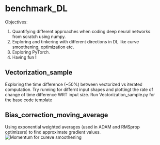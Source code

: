 # benchmark_DL
Objectives:
1) Quantifying different approaches when coding deep neural networks from scratch using numpy.
2) Exploring and tinkering with different directions in DL like curve smoothening, optimization etc.
3) Exploring PyTorch.
4) Having fun !
## Vectorization_sample 
Exploring the time difference (~50%) between vectorized vs iterated computation. Try running for differnt input shapes and plottingt the rate of change of time difference WRT input size.
Run Vectorization_sample.py for the base code template

## Bias_correction_moving_average
Using exponential weighted averages (used in ADAM and RMSprop optimizers) to find approximate gradient values.
![Momentum for cureve smoothening](https://github.com/EpcLoler/benchmark_DL/blob/master/plot_momentum_2.png)
